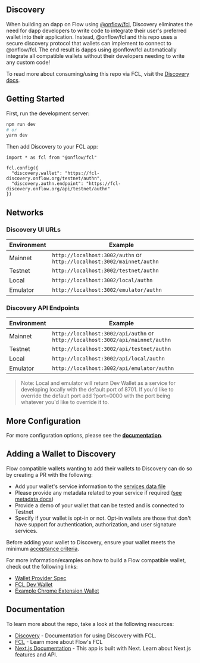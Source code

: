 ## Discovery

When building an dapp on Flow using [@onflow/fcl](https://github.com/onflow/fcl-js), Discovery eliminates the need for dapp developers to write code to integrate their user's preferred wallet into their application. Instead, @onflow/fcl and this repo uses a secure discovery protocol that wallets can implement to connect to @onflow/fcl. The end result is dapps using @onflow/fcl automatically integrate all compatible wallets without their developers needing to write any custom code!

To read more about consuming/using this repo via FCL, visit the [Discovery docs](https://developers.flow.com/tools/fcl-js/reference/discovery).

## Getting Started

First, run the development server:

```bash
npm run dev
# or
yarn dev
```

Then add Discovery to your FCL app:

```
import * as fcl from "@onflow/fcl"

fcl.config({
  "discovery.wallet": "https://fcl-discovery.onflow.org/testnet/authn",
  "discovery.authn.endpoint": "https://fcl-discovery.onflow.org/api/testnet/authn"
})
```

## Networks

### Discovery UI URLs

| Environment | Example                                                                |
| ----------- | ---------------------------------------------------------------------- |
| Mainnet     | `http://localhost:3002/authn` or `http://localhost:3002/mainnet/authn` |
| Testnet     | `http://localhost:3002/testnet/authn`                                  |
| Local       | `http://localhost:3002/local/authn`                                    |
| Emulator    | `http://localhost:3002/emulator/authn`                                 |

### Discovery API Endpoints

| Environment | Example                                                                        |
| ----------- | ------------------------------------------------------------------------------ |
| Mainnet     | `http://localhost:3002/api/authn` or `http://localhost:3002/api/mainnet/authn` |
| Testnet     | `http://localhost:3002/api/testnet/authn`                                      |
| Local       | `http://localhost:3002/api/local/authn`                                        |
| Emulator    | `http://localhost:3002/api/emulator/authn`                                     |

> Note: Local and emulator will return Dev Wallet as a service for developing locally with the default port of 8701. If you'd like to override the default port add ?port=0000 with the port being whatever you'd like to override it to.

## More Configuration

For more configuration options, please see the [**documentation**](https://developers.flow.com/tools/fcl-js/reference/discovery).

## Adding a Wallet to Discovery

Flow compatible wallets wanting to add their wallets to Discovery can do so by creating a PR with the following:

- Add your wallet's service information to the [services data file](https://github.com/onflow/fcl-discovery/blob/master/data/services.json)
- Please provide any metadata related to your service if required ([see metadata docs](https://github.com/onflow/fcl-discovery/blob/master/docs/service-fields.md))
- Provide a demo of your wallet that can be tested and is connected to Testnet
- Specify if your wallet is opt-in or not. Opt-in wallets are those that don't have support for authentication, authorization, and user signature services.

Before adding your wallet to Discovery, ensure your wallet meets the minimum [acceptance criteria](https://github.com/onflow/fcl-discovery/blob/master/docs/wallet-compliance-guide.md).

For more information/examples on how to build a Flow compatible wallet, check out the following links:

- [Wallet Provider Spec](https://github.com/onflow/fcl-js/blob/9bce741d3b32fde18b07084b62ea15f9bbdb85bc/packages/fcl/src/wallet-provider-spec/draft-v3.md)
- [FCL Dev Wallet](https://github.com/onflow/fcl-dev-wallet)
- [Example Chrome Extension Wallet](https://github.com/onflow/wallet-extension-example)

## Documentation

To learn more about the repo, take a look at the following resources:

- [Discovery](https://developers.flow.com/tools/fcl-js/reference/api#discovery) - Documentation for using Discovery with FCL.
- [FCL](https://developers.flow.com/tools/fcl-js) - Learn more about Flow's FCL
- [Next.js Documentation](https://nextjs.org/docs) - This app is built with Next. Learn about Next.js features and API.
